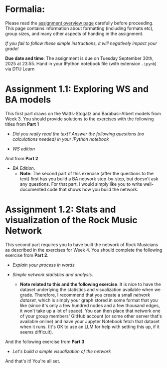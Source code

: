 # Formalia:

Please read the [assignment overview page](https://github.com/suneman/socialgraphs2025/wiki/Assignments) carefully before proceeding. This page contains information about formatting (including formats etc), group sizes, and many other aspects of handing in the assignment. 

_If you fail to follow these simple instructions, it will negatively impact your grade!_

**Due date and time**: The assignment is due on Tuesday September 30th, 2025 at 23:55. Hand in your IPython notebook file (with extension `.ipynb`) via DTU Learn

# Assignment 1.1: Exploring WS and BA models

This first part draws on the Watts-Stogatz and Barabasi-Albert models from Week 3. You should provide solutions to the exercises with the following titles from **Part 1** 

* *Did you really read the text? Answer the following questions (no calculations needed) in your IPython notebook*

* *WS edition*

And from **Part 2**

* *BA Edition*.
  * **Note**: The second part of this exercise (after the questions to the text) first has you build a BA network step-by-step, but doesn't ask any questions. For that part, I would simply like you to write well-documented code that shows how you build the network. 


# Assignment 1.2: Stats and visualization of the Rock Music Network

This second part requires you to have built the network of Rock Musicians as described in the exercises for Week 4. You should complete the following exercise from **Part 2**.

* *Explain your process in words*

* *Simple network statistics and analysis*.

  * **Note related to this and the following exercise**. It is nice to have the dataset underlying the statistics and visualization available when we grade. Therefore, I recommend that you create a small *network dataset*, which is simply your graph stored in some format that you like (since it's only a few hundred nodes and a few thousand edges, it won't take up a lot of space). You can then place that network one of your group members' GitHub account (or some other server that's available online) and have your Jupyter Notebook fetch that dataset when it runs. (It's OK to use an LLM for help with setting this up, if it seems difficult). 

And the following exercise from **Part 3**

* *Let's build a simple visualization of the network*

And that's it! You're all set.